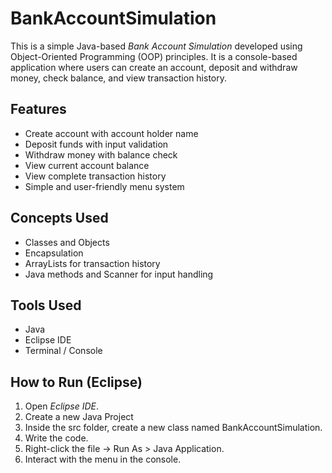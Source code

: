 # BankAccountSimulation 
This is a simple Java-based *Bank Account Simulation* developed using Object-Oriented Programming (OOP) principles. It is a console-based application where users can create an account, deposit and withdraw money, check balance, and view transaction history.

## Features
- Create account with account holder name  
- Deposit funds with input validation  
- Withdraw money with balance check  
- View current account balance  
- View complete transaction history  
- Simple and user-friendly menu system  

## Concepts Used
- Classes and Objects  
- Encapsulation  
- ArrayLists for transaction history  
- Java methods and Scanner for input handling
  
## Tools Used
- Java  
- Eclipse IDE  
- Terminal / Console  

## How to Run (Eclipse)
1. Open *Eclipse IDE*.  
2. Create a new Java Project 
3. Inside the src folder, create a new class named BankAccountSimulation.  
4. Write the code. 
5. Right-click the file → Run As > Java Application.  
6. Interact with the menu in the console.  
